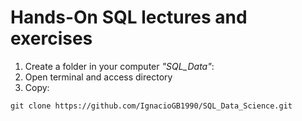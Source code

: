 # Hands-On SQL lectures and exercises


1. Create a folder in your computer *"SQL_Data"*:
2. Open terminal and access directory
3. Copy:
~~~
git clone https://github.com/IgnacioGB1990/SQL_Data_Science.git
~~~
